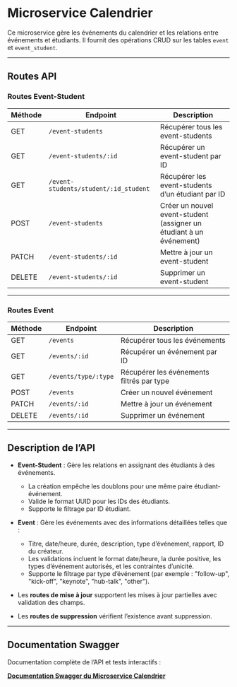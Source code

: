 # Microservice Calendrier

Ce microservice gère les événements du calendrier et les relations entre événements et étudiants. Il fournit des opérations CRUD sur les tables `event` et `event_student`.

---

## Routes API

### Routes Event-Student

| Méthode | Endpoint                         | Description                                     |
|---------|---------------------------------|-------------------------------------------------|
| GET     | `/event-students`               | Récupérer tous les event-students              |
| GET     | `/event-students/:id`           | Récupérer un event-student par ID              |
| GET     | `/event-students/student/:id_student` | Récupérer les event-students d’un étudiant par ID |
| POST    | `/event-students`               | Créer un nouvel event-student (assigner un étudiant à un événement) |
| PATCH   | `/event-students/:id`           | Mettre à jour un event-student                  |
| DELETE  | `/event-students/:id`           | Supprimer un event-student                      |

---

### Routes Event

| Méthode | Endpoint           | Description                             |
|---------|------------------|-----------------------------------------|
| GET     | `/events`         | Récupérer tous les événements          |
| GET     | `/events/:id`     | Récupérer un événement par ID           |
| GET     | `/events/type/:type` | Récupérer les événements filtrés par type |
| POST    | `/events`         | Créer un nouvel événement              |
| PATCH   | `/events/:id`     | Mettre à jour un événement             |
| DELETE  | `/events/:id`     | Supprimer un événement                 |

---

## Description de l’API

- **Event-Student** : Gère les relations en assignant des étudiants à des événements.
  - La création empêche les doublons pour une même paire étudiant-événement.
  - Valide le format UUID pour les IDs des étudiants.
  - Supporte le filtrage par ID étudiant.

- **Event** : Gère les événements avec des informations détaillées telles que :
  - Titre, date/heure, durée, description, type d’événement, rapport, ID du créateur.
  - Les validations incluent le format date/heure, la durée positive, les types d’événement autorisés, et les contraintes d’unicité.
  - Supporte le filtrage par type d’événement (par exemple : "follow-up", "kick-off", "keynote", "hub-talk", "other").

- Les **routes de mise à jour** supportent les mises à jour partielles avec validation des champs.
- Les **routes de suppression** vérifient l’existence avant suppression.

---

## Documentation Swagger

Documentation complète de l’API et tests interactifs :

**[Documentation Swagger du Microservice Calendrier](http://localhost:3002/api-docs)**
